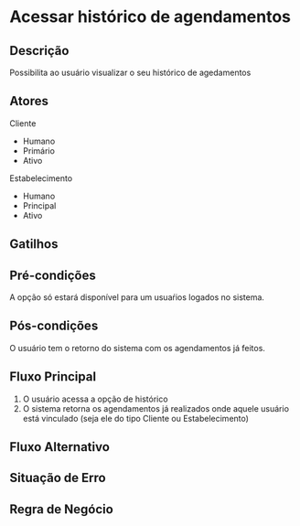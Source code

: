 # Acessar histórico de agendamentos

## Descrição

Possibilita ao usuário visualizar o seu histórico de agedamentos

## Atores

Cliente
* Humano
* Primário
* Ativo

Estabelecimento
* Humano
* Principal
* Ativo

## Gatilhos

## Pré-condições

A opção só estará disponível para um usuaŕios logados no sistema.

## Pós-condições

O usuário tem o retorno do sistema com os agendamentos já feitos. 
## Fluxo Principal

1. O usuário acessa a opção de histórico
2. O sistema retorna os agendamentos já realizados onde aquele usuário está vinculado (seja ele do tipo Cliente ou Estabelecimento)
 

## Fluxo Alternativo

## Situação de Erro

## Regra de Negócio


